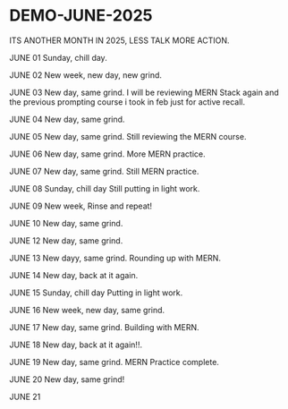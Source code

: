 # DEMO-JUNE-2025
ITS ANOTHER MONTH IN 2025, LESS TALK MORE ACTION.

JUNE 01
Sunday, chill day.

JUNE 02
New week, new day, new grind.

JUNE 03
New day, same grind.
I will be reviewing MERN Stack again and the previous prompting course i took in feb just for active recall.

JUNE 04
New day, same grind.

JUNE 05
New day, same grind.
Still reviewing the MERN course.

JUNE 06
New day, same grind.
More MERN practice.

JUNE 07
New day, same grind.
Still MERN practice.

JUNE 08
Sunday, chill day
Still putting in light work.

JUNE 09
New week, Rinse and repeat!

JUNE 10
New day, same grind.

JUNE 12
New day, same grind.

JUNE 13
New dayy, same grind.
Rounding up with MERN.

JUNE 14
New day, back at it again.

JUNE 15
Sunday, chill day
Putting in light work.

JUNE 16
New week, new day, same grind.

JUNE 17
New day, same grind.
Building with MERN.

JUNE 18
New day, back at it again!!.

JUNE 19
New day, same grind.
MERN Practice complete.

JUNE 20
New day, same grind!

JUNE 21

